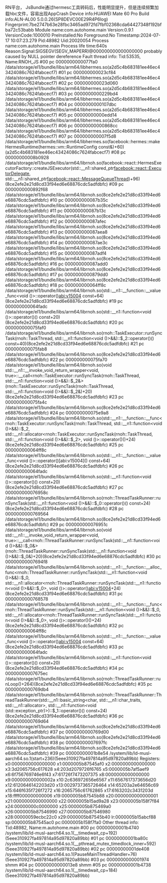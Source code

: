 RN平台， JsBundle通过hermesc工具转码后，性能明显提升，但是连续频繁加载hbc文件，容易出现AppCrash
Device info:HUAWEI Mate 60 Pro
Build info:ALN-AL00 5.0.0.26(SP8DEVC00E29R4P6log)
Fingerprint:7be2747b63e28fbc3465ad972fd7fbf02368cda64427348f192bfba72c53babb
Module name:com.autohome.main
Version:0.9.1
VersionCode:1000010
PreInstalled:No
Foreground:No
Timestamp:2024-07-17 10:07:23.279
Pid:48982
Uid:20020054
Process name:com.autohome.main
Process life time:640s
Reason:Signal:SIGSEGV(SEGV_MAPERR)@000000000000000000  probably caused by NULL pointer dereference
Fault thread info:
Tid:53535, Name:RNOH_JS
#00 pc 0000000000077fa0 /data/storage/el1/bundle/libs/arm64/libhermes.so(a2d5c4b683181ee46ec43424086c7624fabcecf7)
#01 pc 000000000023cf84 /data/storage/el1/bundle/libs/arm64/libhermes.so(a2d5c4b683181ee46ec43424086c7624fabcecf7)
#02 pc 000000000023d060 /data/storage/el1/bundle/libs/arm64/libhermes.so(a2d5c4b683181ee46ec43424086c7624fabcecf7)
#03 pc 0000000000229bd4 /data/storage/el1/bundle/libs/arm64/libhermes.so(a2d5c4b683181ee46ec43424086c7624fabcecf7)
#04 pc 0000000000107dbc /data/storage/el1/bundle/libs/arm64/libhermes.so(a2d5c4b683181ee46ec43424086c7624fabcecf7)
#05 pc 00000000000edd14 /data/storage/el1/bundle/libs/arm64/libhermes.so(a2d5c4b683181ee46ec43424086c7624fabcecf7)
#06 pc 00000000000868cc /data/storage/el1/bundle/libs/arm64/libhermes.so(a2d5c4b683181ee46ec43424086c7624fabcecf7)
#07 pc 000000000007f5d8 /data/storage/el1/bundle/libs/arm64/libhermes.so(facebook::hermes::makeHermesRuntime(hermes::vm::RuntimeConfig const&)+60)(a2d5c4b683181ee46ec43424086c7624fabcecf7)
#08 pc 00000000008b0928 /data/storage/el1/bundle/libs/arm64/librnoh.so(facebook::react::HermesExecutorFactory::createJSExecutor(std::__n1::shared_ptr<facebook::react::ExecutorDelegate>, std::__n1::shared_ptr<facebook::react::MessageQueueThread>)+96)(8ce2efe2e21d8cd33f94ed6e68876cdc5adfdbfc)
#09 pc 0000000000892f68 /data/storage/el1/bundle/libs/arm64/librnoh.so(8ce2efe2e21d8cd33f94ed6e68876cdc5adfdbfc)
#10 pc 000000000087b35c /data/storage/el1/bundle/libs/arm64/librnoh.so(8ce2efe2e21d8cd33f94ed6e68876cdc5adfdbfc)
#11 pc 000000000087b13c /data/storage/el1/bundle/libs/arm64/librnoh.so(8ce2efe2e21d8cd33f94ed6e68876cdc5adfdbfc)
#12 pc 000000000087afec /data/storage/el1/bundle/libs/arm64/librnoh.so(8ce2efe2e21d8cd33f94ed6e68876cdc5adfdbfc)
#13 pc 000000000087aea8 /data/storage/el1/bundle/libs/arm64/librnoh.so(8ce2efe2e21d8cd33f94ed6e68876cdc5adfdbfc)
#14 pc 000000000087ae3c /data/storage/el1/bundle/libs/arm64/librnoh.so(8ce2efe2e21d8cd33f94ed6e68876cdc5adfdbfc)
#15 pc 000000000087adf4 /data/storage/el1/bundle/libs/arm64/librnoh.so(8ce2efe2e21d8cd33f94ed6e68876cdc5adfdbfc)
#16 pc 000000000087add0 /data/storage/el1/bundle/libs/arm64/librnoh.so(8ce2efe2e21d8cd33f94ed6e68876cdc5adfdbfc)
#17 pc 0000000000879dd0 /data/storage/el1/bundle/libs/arm64/librnoh.so(8ce2efe2e21d8cd33f94ed6e68876cdc5adfdbfc)
#18 pc 000000000064ff8c /data/storage/el1/bundle/libs/arm64/librnoh.so(std::__n1::__function::__value_func<void ()>::operator()[abi:v15004]() const+64)(8ce2efe2e21d8cd33f94ed6e68876cdc5adfdbfc)
#19 pc 000000000064fadc /data/storage/el1/bundle/libs/arm64/librnoh.so(std::__n1::function<void ()>::operator()() const+20)(8ce2efe2e21d8cd33f94ed6e68876cdc5adfdbfc)
#20 pc 000000000075faf0 /data/storage/el1/bundle/libs/arm64/librnoh.so(rnoh::TaskExecutor::runSyncTask(rnoh::TaskThread, std::__n1::function<void ()>&&)::$_2::operator()() const+40)(8ce2efe2e21d8cd33f94ed6e68876cdc5adfdbfc)
#21 pc 000000000075fab8 /data/storage/el1/bundle/libs/arm64/librnoh.so(8ce2efe2e21d8cd33f94ed6e68876cdc5adfdbfc)
#22 pc 000000000075fa70 /data/storage/el1/bundle/libs/arm64/librnoh.so(void std::__n1::__invoke_void_return_wrapper<void, true>::__call<rnoh::TaskExecutor::runSyncTask(rnoh::TaskThread, std::__n1::function<void ()>&&)::$_2&>(rnoh::TaskExecutor::runSyncTask(rnoh::TaskThread, std::__n1::function<void ()>&&)::$_2&)+20)(8ce2efe2e21d8cd33f94ed6e68876cdc5adfdbfc)
#23 pc 000000000075fa4c /data/storage/el1/bundle/libs/arm64/librnoh.so(8ce2efe2e21d8cd33f94ed6e68876cdc5adfdbfc)
#24 pc 000000000075e9a8 /data/storage/el1/bundle/libs/arm64/librnoh.so(std::__n1::__function::__func<rnoh::TaskExecutor::runSyncTask(rnoh::TaskThread, std::__n1::function<void ()>&&)::$_2, std::__n1::allocator<rnoh::TaskExecutor::runSyncTask(rnoh::TaskThread, std::__n1::function<void ()>&&)::$_2>, void ()>::operator()()+24)(8ce2efe2e21d8cd33f94ed6e68876cdc5adfdbfc)
#25 pc 000000000064ff8c /data/storage/el1/bundle/libs/arm64/librnoh.so(std::__n1::__function::__value_func<void ()>::operator()[abi:v15004]() const+64)(8ce2efe2e21d8cd33f94ed6e68876cdc5adfdbfc)
#26 pc 000000000064fadc /data/storage/el1/bundle/libs/arm64/librnoh.so(std::__n1::function<void ()>::operator()() const+20)(8ce2efe2e21d8cd33f94ed6e68876cdc5adfdbfc)
#27 pc 000000000076958c /data/storage/el1/bundle/libs/arm64/librnoh.so(rnoh::ThreadTaskRunner::runSyncTask(std::__n1::function<void ()>&&)::$_0::operator()() const+24)(8ce2efe2e21d8cd33f94ed6e68876cdc5adfdbfc)
#28 pc 0000000000769564 /data/storage/el1/bundle/libs/arm64/librnoh.so(8ce2efe2e21d8cd33f94ed6e68876cdc5adfdbfc)
#29 pc 000000000076951c /data/storage/el1/bundle/libs/arm64/librnoh.so(void std::__n1::__invoke_void_return_wrapper<void, true>::__call<rnoh::ThreadTaskRunner::runSyncTask(std::__n1::function<void ()>&&)::$_0&>(rnoh::ThreadTaskRunner::runSyncTask(std::__n1::function<void ()>&&)::$_0&)+20)(8ce2efe2e21d8cd33f94ed6e68876cdc5adfdbfc)
#30 pc 00000000007694f8 /data/storage/el1/bundle/libs/arm64/librnoh.so(std::__n1::__function::__alloc_func<rnoh::ThreadTaskRunner::runSyncTask(std::__n1::function<void ()>&&)::$_0, std::__n1::allocator<rnoh::ThreadTaskRunner::runSyncTask(std::__n1::function<void ()>&&)::$_0>, void ()>::operator()[abi:v15004]()+24)(8ce2efe2e21d8cd33f94ed6e68876cdc5adfdbfc)
#31 pc 0000000000768578 /data/storage/el1/bundle/libs/arm64/librnoh.so(std::__n1::__function::__func<rnoh::ThreadTaskRunner::runSyncTask(std::__n1::function<void ()>&&)::$_0, std::__n1::allocator<rnoh::ThreadTaskRunner::runSyncTask(std::__n1::function<void ()>&&)::$_0>, void ()>::operator()()+24)(8ce2efe2e21d8cd33f94ed6e68876cdc5adfdbfc)
#32 pc 000000000064ff8c /data/storage/el1/bundle/libs/arm64/librnoh.so(std::__n1::__function::__value_func<void ()>::operator()[abi:v15004]() const+64)(8ce2efe2e21d8cd33f94ed6e68876cdc5adfdbfc)
#33 pc 000000000064fadc /data/storage/el1/bundle/libs/arm64/librnoh.so(std::__n1::function<void ()>::operator()() const+20)(8ce2efe2e21d8cd33f94ed6e68876cdc5adfdbfc)
#34 pc 00000000007675ec /data/storage/el1/bundle/libs/arm64/librnoh.so(rnoh::ThreadTaskRunner::runLoop()+264)(8ce2efe2e21d8cd33f94ed6e68876cdc5adfdbfc)
#35 pc 0000000000769db4 /data/storage/el1/bundle/libs/arm64/librnoh.so(rnoh::ThreadTaskRunner::ThreadTaskRunner(std::__n1::basic_string<char, std::__n1::char_traits<char>, std::__n1::allocator<char>>, std::__n1::function<void (std::exception_ptr)>)::$_1::operator()() const+24)(8ce2efe2e21d8cd33f94ed6e68876cdc5adfdbfc)
#36 pc 0000000000769d64 /data/storage/el1/bundle/libs/arm64/librnoh.so(8ce2efe2e21d8cd33f94ed6e68876cdc5adfdbfc)
#37 pc 0000000000769d00 /data/storage/el1/bundle/libs/arm64/librnoh.so(8ce2efe2e21d8cd33f94ed6e68876cdc5adfdbfc)
#38 pc 00000000007697fc /data/storage/el1/bundle/libs/arm64/librnoh.so(8ce2efe2e21d8cd33f94ed6e68876cdc5adfdbfc)
#39 pc 00000000001b8e54 /system/lib/ld-musl-aarch64.so.1(start+236)(5eee310927fa497814a95d97820a89bb)
Registers:
x0:0000000000000000 x1:0000005b87545af0 x2:0000000000000000 x3:3d2065756c617628
x4:203d2079726f6765 x5:0000005b7af5aef9 x6:6f756769746e6f43 x7:61726f7473207375
x8:0000000000000000 x9:000000000000002a x10:2c636972656e6567 x11:6567617373656d20
x12:6120646142203d20 x13:0029737365726464 x14:65203a2e64656c69 x15:646f635f726f7272
x16:2065756c61762865 x17:6163202c3431203d x18:ffff000000000006 x19:0000005b87545b88
x20:0000000000000001 x21:0000000000000000 x22:0000005b15ad9a28 x23:0000005b158f7f84
x24:00000000c0000000 x25:0000005b875469a0 x26:0000005b87546990 x27:0000005b87546980
x28:00000059ecbc22c0 x29:0000005b87545b40
lr:0000005b15abcf88 sp:0000005b87545ac0 pc:0000005b158f7fa0
Other thread info:
Tid:48982, Name:m.autohome.main
#00 pc 00000000001b4740 /system/lib/ld-musl-aarch64.so.1(__timedwait_cp+192)(5eee310927fa497814a95d97820a89bb)
#01 pc 00000000001ba80c /system/lib/ld-musl-aarch64.so.1(__pthread_mutex_timedlock_inner+592)(5eee310927fa497814a95d97820a89bb)
#02 pc 00000000001de408 /system/lib/ld-musl-aarch64.so.1(PauseMainThreadHandler+76)(5eee310927fa497814a95d97820a89bb)
#03 pc 0000000000001974 shmm
#04 pc 00000000000013e8 shmm
#05 pc 00000000001b4738 /system/lib/ld-musl-aarch64.so.1(__timedwait_cp+184)(5eee310927fa497814a95d97820a89bb)
